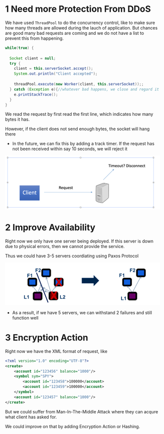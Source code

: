 # 1 Need more Protection From DDoS



We have used `ThreadPool` to do the concurrency control, like to make sure how many threads are allowed during the lauch of application. But chances are good many bad requests are coming and we do not have a list to prevent this from happening.



```java
while(true) {

  Socket client = null;
  try {
    client = this.serverSocket.accept();
    System.out.println("Client accepted");

    threadPool.execute(new Worker(client, this.serverSocket));;
  } catch (Exception e){//whatever bad happens, we close and regard it as bad reqeust
    e.printStackTrace();
  }
}   
```



We read the request by first read the first line, which indicates how many bytes it has.

However, if the client does not send enough bytes, the socket will hang there

* In the future, we can fix this by adding a track timer. If the request has not been received within say 10 seconds, we will reject it

![image-20220331143112286](dangerLog.assets/image-20220331143112286.png)





# 2 Improve Availability

Right now we only have one server being deployed. If this server is down due to physical errors, then we cannot provide the service.



Thus we could have 3-5 servers coordiating using Paxos Protocol

<img src="dangerLog.assets/image-20220331143432437.png" alt="image-20220331143432437" style="zoom:50%;" />

* As a result, if we have 5 servers, we can withstand 2 failures and still function well





# 3 Encryption Action

Right now we have the XML format of request, like 

```xml
<?xml version="1.0" encoding="UTF-8"?>
<create>
	<account id="123456" balance="1000"/>
	<symbol sym="SPY">
		<account id="123458">100000</account>
		<account id="123459">100000</account>
	</symbol>
	<account id="123457" balance="1000"/>
</create>
```



But we could suffer from Man-In-The-Middle Attack where they can acqure what client has asked for.

We could improve on that by adding Encryption Action or Hashing.





















